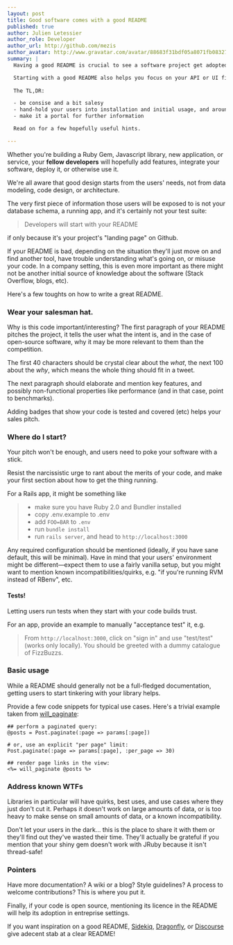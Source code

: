 ```yaml
---
layout: post
title: Good software comes with a good README
published: true
author: Julien Letessier
author_role: Developer
author_url: http://github.com/mezis
author_avatar: http://www.gravatar.com/avatar/88683f31bdf05a8071fb08327b3919cb
summary: |
  Having a good README is crucial to see a software project get adopted and well used.

  Starting with a good README also helps you focus on your API or UI first.
  
  The TL,DR:

  - be consise and a bit salesy
  - hand-hold your users into installation and initial usage, and around traps
  - make it a portal for further information

  Read on for a few hopefully useful hints.

---
```



Whether you're building a Ruby Gem, Javascript library, new application, or
service, your
**fellow developers** will hopefully add features, integrate your software, deploy
it, or otherwise use it.

We're all aware that good design starts from the users' needs, not from data modeling, code
design, or architecture.

The very first piece of information those users will be exposed to is not
your database schema, a running app, and it's certainly not your test suite:

> Developers will start with your README

if only because it's your project's "landing page" on Github.

If your README is bad, depending on the situation they'll just move on and find
another tool, have trouble understanding what's going on, or misuse your
code. In a company setting, this is even more important as there might not
be another initial source of knowledge about the software (Stack Overflow,
blogs, etc).

Here's a few toughts on how to write a great README.


### Wear your salesman hat.

Why is this code important/interesting? The first paragraph of your README
pitches the project, it tells the user what the intent is, and in the case
of open-source software, why it may be more relevant to them than the
competition.

The first 40 characters should be crystal clear about the *what*, the next 100
about the *why*, which means the whole thing should fit in a tweet.

The next paragraph should elaborate and mention key features, and possibly
non-functional properties like performance (and in that case, point to
benchmarks).

Adding badges that show your code is tested and covered (etc) helps your
sales pitch.


### Where do I start?

Your pitch won't be enough, and users need to poke your software with a
stick. 

Resist the narcissistic urge to rant about the merits of your code, and
make your first section about how to get the thing running.

For a Rails app, it might be something like

> - make sure you have Ruby 2.0 and Bundler installed
> - copy .env.example to .env
> - add `FOO=BAR` to `.env`
> - run `bundle install`
> - run `rails server`, and head to `http://localhost:3000`

Any required configuration should be mentioned (ideally, if you have sane
default, this will be minimal). Have in mind that your users' environment
might be different—expect them to use a fairly vanilla setup, but you might
want to mention known incompatibilities/quirks, e.g. "if you're running RVM
instead of RBenv", etc.


#### Tests!

Letting users run tests when they start with your code builds trust.

For an app, provide an example to manually "acceptance test" it, e.g. 

> From `http://localhost:3000`, click on "sign in" and use "test/test" (works only locally).
> You should be greeted with a dummy catalogue of FizzBuzzs.


### Basic usage

While a README should generally not be a full-fledged documentation, getting
users to start tinkering with your library helps.

Provide a few code snippets for typical use cases. Here's a trivial example taken from [will_paginate](https://github.com/mislav/will_paginate):

    ## perform a paginated query:
    @posts = Post.paginate(:page => params[:page])

    # or, use an explicit "per page" limit:
    Post.paginate(:page => params[:page], :per_page => 30)

    ## render page links in the view:
    <%= will_paginate @posts %>


### Address known WTFs

Libraries in particular will have quirks, best uses, and use cases where
they just don't cut it. Perhaps it doesn't work on large amounts of data, or
is too heavy to make sense on small amounts of data, or a known
incompatibility.

Don't let your users in the dark... this is the place to share it with them
or they'll find out they've wasted their time. They'll actually be grateful
if you mention that your shiny gem doesn't work with JRuby because it isn't
thread-safe!


### Pointers

Have more documentation? A wiki or a blog? Style guidelines? A process to
welcome contributions? This is where you put it.

Finally, if your code is open source, mentioning its licence in the README
will help its adoption in entreprise settings.

If you want inspiration on a good README,
[Sidekiq](https://github.com/mperham/sidekiq),
[Dragonfly](https://github.com/markevans/dragonfly), or
[Discourse](https://github.com/discourse/discourse) give adecent stab at a
clear README!
